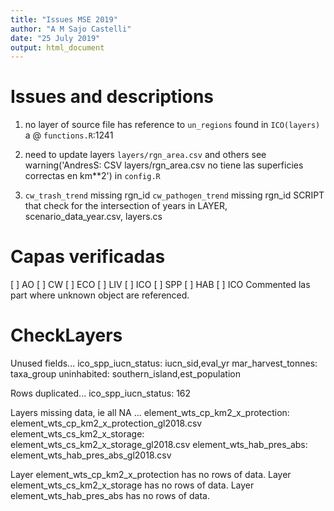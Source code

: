 ```yaml
---
title: "Issues MSE 2019"
author: "A M Sajo Castelli"
date: "25 July 2019"
output: html_document
---
```


# Issues and descriptions

  1. no layer of source file has reference to `un_regions` found in
     `ICO(layers)` a @ `functions.R`:1241
 
  2. need to update layers `layers/rgn_area.csv` and others
     see warning('AndresS: CSV layers/rgn_area.csv no tiene las superficies correctas en km**2') in `config.R`

  1. `cw_trash_trend` missing rgn_id
     `cw_pathogen_trend` missing rgn_id SCRIPT that check for the intersection of years in
     LAYER, scenario_data_year.csv, layers.cs

# Capas verificadas

[ ] AO
[ ] CW
[ ] ECO
[ ] LIV
[ ] ICO
[ ] SPP
[ ] HAB
[ ] ICO Commented las part where unknown object are referenced.

# CheckLayers

Unused fields...
    ico_spp_iucn_status: iucn_sid,eval_yr
    mar_harvest_tonnes: taxa_group
    uninhabited: southern_island,est_population
    
Rows duplicated...
    ico_spp_iucn_status: 162
    
Layers missing data, ie all NA ...
    element_wts_cp_km2_x_protection: element_wts_cp_km2_x_protection_gl2018.csv
    element_wts_cs_km2_x_storage: element_wts_cs_km2_x_storage_gl2018.csv
    element_wts_hab_pres_abs: element_wts_hab_pres_abs_gl2018.csv
    
Layer element_wts_cp_km2_x_protection has no rows of data.
Layer element_wts_cs_km2_x_storage has no rows of data.
Layer element_wts_hab_pres_abs has no rows of data.

